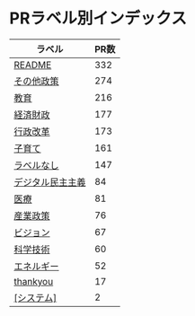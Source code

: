 # PRラベル別インデックス

| ラベル | PR数 |
|--------|------|
| [README](label_README.md) | 332 |
| [その他政策](label_その他政策.md) | 274 |
| [教育](label_教育.md) | 216 |
| [経済財政](label_経済財政.md) | 177 |
| [行政改革](label_行政改革.md) | 173 |
| [子育て](label_子育て.md) | 161 |
| [ラベルなし](label_ラベルなし.md) | 147 |
| [デジタル民主主義](label_デジタル民主主義.md) | 84 |
| [医療](label_医療.md) | 81 |
| [産業政策](label_産業政策.md) | 76 |
| [ビジョン](label_ビジョン.md) | 67 |
| [科学技術](label_科学技術.md) | 60 |
| [エネルギー](label_エネルギー.md) | 52 |
| [thankyou](label_thankyou.md) | 17 |
| [[システム]](label_[システム].md) | 2 |
